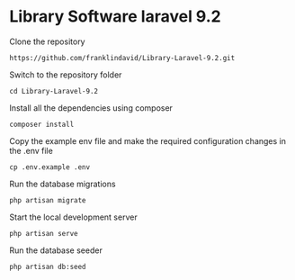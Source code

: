 # Library Software laravel 9.2
 
Clone the repository

    https://github.com/franklindavid/Library-Laravel-9.2.git

Switch to the repository folder

    cd Library-Laravel-9.2

Install all the dependencies using composer

    composer install

Copy the example env file and make the required configuration changes in the .env file

    cp .env.example .env

Run the database migrations 

    php artisan migrate

Start the local development server

    php artisan serve

Run the database seeder

    php artisan db:seed

